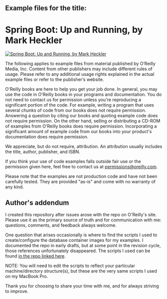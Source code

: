 ## Example files for the title:  
	  
# Spring Boot: Up and Running, by Mark Heckler
	  
[![Spring Boot: Up and Running, by Mark Heckler](http://akamaicovers.oreilly.com/images/9781492076919/cat.gif)](https://www.safaribooksonline.com/library/view/title/9781492076971//)
	  
The following applies to example files from material published by O’Reilly Media, Inc. Content from other publishers may include different rules of usage. Please refer to any additional usage rights explained in the actual example files or refer to the publisher’s website.
	  
O'Reilly books are here to help you get your job done. In general, you may use the code in O'Reilly books in your programs and documentation. You do not need to contact us for permission unless you're reproducing a significant portion of the code. For example, writing a program that uses several chunks of code from our books does not require permission. Answering a question by citing our books and quoting example code does not require permission. On the other hand, selling or distributing a CD-ROM of examples from O'Reilly books does require permission. Incorporating a significant amount of example code from our books into your product's documentation does require permission.
	  
We appreciate, but do not require, attribution. An attribution usually includes the title, author, publisher, and ISBN.
	  
If you think your use of code examples falls outside fair use or the permission given here, feel free to contact us at <permissions@oreilly.com>.
	  
Please note that the examples are not production code and have not been carefully tested. They are provided "as-is" and come with no warranty of any kind.

## Author's addendum

I created this repository after issues arose with the repo on O'Reilly's site. Please use it as the primary source of truth and for communication with me: questions, comments, and feedback always welcome.

One question that arises occasionally is where to find the scripts I used to create/configure the database container images for my examples. I documented the repo in early drafts, but at some point in the revision cycle, those references unfortunately disappeared. The scripts I used can be found [in the repo linked here](https://github.com/mkheck/containerscripts-database).

NOTE: You will need to edit the scripts to reflect your particular machine/directory structure(s), but these are the very same scripts I used on my MacBook Pro.

Thank you for choosing to share your time with me, and for always striving to improve.